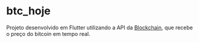 # btc_hoje

Projeto desenvolvido em Flutter utilizando a API da [Blockchain](https://www.blockchain.com/pt/explorer/api/exchange_rates_api), que recebe o preço do bitcoin em tempo real. 


